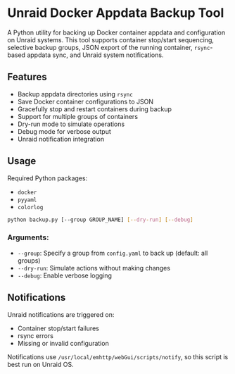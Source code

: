 # Unraid Docker Appdata Backup Tool

A Python utility for backing up Docker container appdata and configuration on Unraid systems. This tool supports container stop/start sequencing, selective backup groups, JSON export of the running container, `rsync`-based appdata sync, and Unraid system notifications.

## Features
- Backup appdata directories using `rsync`
- Save Docker container configurations to JSON
- Gracefully stop and restart containers during backup
- Support for multiple groups of containers
- Dry-run mode to simulate operations
- Debug mode for verbose output
- Unraid notification integration

## Usage
Required Python packages:
- `docker`
- `pyyaml`
- `colorlog`

```bash
python backup.py [--group GROUP_NAME] [--dry-run] [--debug]
```

### Arguments:
- `--group`: Specify a group from `config.yaml` to back up (default: all groups)
- `--dry-run`: Simulate actions without making changes
- `--debug`: Enable verbose logging

## Notifications

Unraid notifications are triggered on:
- Container stop/start failures
- rsync errors
- Missing or invalid configuration

Notifications use `/usr/local/emhttp/webGui/scripts/notify`, so this script is best run on Unraid OS.

